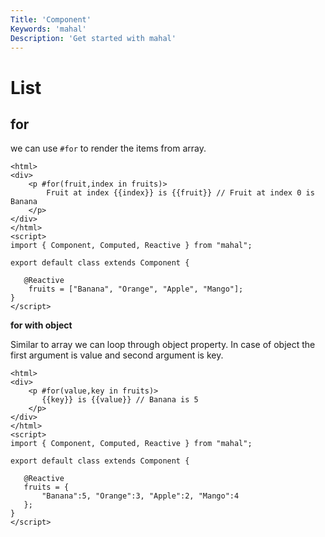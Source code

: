 ```yaml
---
Title: 'Component'
Keywords: 'mahal'
Description: 'Get started with mahal'
---
```


# List

## for

we can use `#for` to render the items from array.

```
<html>
<div>
    <p #for(fruit,index in fruits)>
        Fruit at index {{index}} is {{fruit}} // Fruit at index 0 is Banana
    </p>
</div>
</html>
<script>
import { Component, Computed, Reactive } from "mahal";

export default class extends Component {

   @Reactive
    fruits = ["Banana", "Orange", "Apple", "Mango"];
}
</script>
```

**for with object**

Similar to array we can loop through object property. In case of object the first argument is value and second argument is key.

```
<html>
<div>
    <p #for(value,key in fruits)>
       {{key}} is {{value}} // Banana is 5
    </p>
</div>
</html>
<script>
import { Component, Computed, Reactive } from "mahal";

export default class extends Component {

   @Reactive
   fruits = { 
       "Banana":5, "Orange":3, "Apple":2, "Mango":4
   };
}
</script>
```